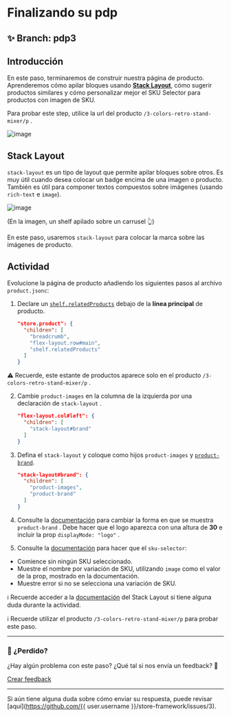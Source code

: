 # Finalizando su pdp

## :sparkles: **Branch:** pdp3

## Introducción 

En este paso, terminaremos de construir nuestra página de producto. Aprenderemos cómo apilar bloques usando [**Stack Layout**](https://vtex.io/docs/app/vtex.stack-layout), cómo sugerir productos similares y cómo personalizar mejor el SKU Selector para productos con imagen de SKU.

Para probar este step, utilice la url del producto `/3-colors-retro-stand-mixer/p` .

![image](https://user-images.githubusercontent.com/18701182/69393219-50a8a700-0cb7-11ea-8718-c5ec0536cbe2.png)

## Stack Layout

`stack-layout` es un tipo de layout que permite apilar bloques sobre otros. Es muy útil cuando desea colocar un badge encima de una imagen o producto. También es útil para componer textos compuestos sobre imágenes (usando `rich-text` e `image`).

![image](https://user-images.githubusercontent.com/18701182/69392819-0a9f1380-0cb6-11ea-8238-1e2e75b9eee9.png)

(En la imagen, un shelf apilado sobre un carrusel :point_up_2:)

En este paso, usaremos `stack-layout` para colocar la marca sobre las imágenes de producto.

## Actividad

Evolucione la página de producto añadiendo los siguientes pasos al archivo `product.jsonc`:

1. Declare un [`shelf.relatedProducts`](https://vtex.io/docs/app/vtex.shelf) debajo de la **línea  principal** de producto.

    ```json
    "store.product": {
      "children": [
        "breadcrumb",
        "flex-layout.row#main",
        "shelf.relatedProducts"
      ]
    }
    ```

:warning: Recuerde, este estante de productos aparece solo en el  producto `/3-colors-retro-stand-mixer/p` .

2. Cambie `product-images` en la columna de la izquierda por una declaración de `stack-layout` .

    ```json
    "flex-layout.col#left": {
      "children": [
        "stack-layout#brand"
      ]
    }
    ```

3. Defina el `stack-layout` y coloque como hijos `product-images` y [`product-brand`](https://vtex.io/docs/components/product-related/vtex.store-components/product-brand).

    ```json
    "stack-layout#brand": {
      "children": [
        "product-images",
        "product-brand"
      ]
    }
    ```

4. Consulte la [documentación](https://vtex.io/docs/components/product/vtex.store-components/product-brand#configuration) para cambiar la forma en que se muestra `product-brand` . Debe hacer que el logo aparezca con una altura de **30** e incluir la prop  `displayMode: "logo"` . 

5. Consulte la [documentación](https://vtex.io/docs/components/product/vtex.store-components/sku-selector) para hacer que el `sku-selector`: 
  - Comience sin ningún SKU seleccionado.
  - Muestre el nombre por variación de SKU, utilizando `image` como el valor de la prop, mostrado en la documentación.
  - Muestre error si no se selecciona una variación de SKU.
  
  :information_source: Recuerde acceder a la [documentación](https://vtex.io/docs/app/vtex.stack-layout) del Stack Layout si tiene alguna duda durante la actividad.

:information_source: Recuerde utilizar el producto `/3-colors-retro-stand-mixer/p` para probar este paso.

---

### :no_entry_sign: ¿Perdido? 

¿Hay algún problema con este paso? ¿Qué tal si nos envía un feedback? :pray:

[Crear feedback](https://docs.google.com/forms/d/e/1FAIpQLSeaWrm0Hogm-txm5Ww6mUa68eDuE3WnpFjUSVJ3Wi3dnmCb7A/viewform?usp=pp_url&entry.1784529524=Finalizando+sua+pdp) 

----

Si aún tiene alguna duda sobre cómo enviar su respuesta, puede revisar [aquí](https://github.com/{{ user.username }}/store-framework/issues/3).

